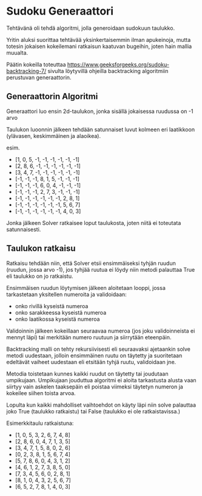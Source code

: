 # Sudoku Generaattori

Tehtävänä oli tehdä algoritmi, jolla generoidaan sudokuun taulukko.

Yritin aluksi suorittaa tehtävää yksinkertaisemmin ilman apukeinoja, mutta totesin jokaisen kokeilemani ratkaisun kaatuvan bugeihin, joten hain mallia muualta.

Päätin kokeilla toteuttaa https://www.geeksforgeeks.org/sudoku-backtracking-7/ sivulta löytyvillä ohjeilla backtracking algoritmiin perustuvan generaattorin.

## Generaattorin Algoritmi

Generaattori luo ensin 2d-taulukon, jonka sisällä jokaisessa ruudussa on -1 arvo

Taulukon luoonnin jälkeen tehdään satunnaiset luvut kolmeen eri laatikkoon (ylävasen, keskimmäinen ja alaoikea).

esim.
- [1, 0, 5, -1, -1, -1, -1, -1, -1]
- [2, 8, 6, -1, -1, -1, -1, -1, -1]
- [3, 4, 7, -1, -1, -1, -1, -1, -1]
- [-1, -1, -1, 8, 1, 5, -1, -1, -1]
- [-1, -1, -1, 6, 0, 4, -1, -1, -1]
- [-1, -1, -1, 2, 7, 3, -1, -1, -1]
- [-1, -1, -1, -1, -1, -1, 2, 8, 1]
- [-1, -1, -1, -1, -1, -1, 5, 6, 7]
- [-1, -1, -1, -1, -1, -1, 4, 0, 3]

Jonka jälkeen Solver ratkaisee loput taulukosta, joten niitä ei toteutata satunnaisesti.

## Taulukon ratkaisu

Ratkaisu tehdään niin, että Solver etsii ensimmäiseksi tyhjän ruudun (ruudun, jossa arvo -1), jos tyhjää ruutua ei löydy niin metodi palauttaa True eli taulukko on jo ratkaistu.

Ensimmäisen ruudun löytymisen jälkeen aloitetaan looppi, jossa tarkastetaan yksitellen numeroita ja validoidaan:
   
- onko rivillä kyseistä numeroa
- onko sarakkeessa kyseistä numeroa
- onko laatikossa kyseistä numeroa

Validoinnin jälkeen kokeillaan seuraavaa numeroa (jos joku validoinneista ei mennyt läpi) tai merkitään numero ruutuun ja siirrytään eteenpäin.

Backtracking malli on tehty rekursiivisesti eli seuraavaksi ajetaankin solve metodi uudestaan, jolloin ensimmäinen ruutu on täytetty ja suoritetaan edeltävät vaiheet uudestaan eli etsitään tyhjä ruutu, validoidaan jne.

Metodia toistetaan kunnes kaikki ruudut on täytetty tai joudutaan umpikujaan. Umpikujaan jouduttua algoritmi ei aloita tarkastusta alusta vaan siirtyy vain askelen taaksepäin eli poistaa viimeksi täytetyn numeron ja kokeilee siihen toista arvoa.

Lopulta kun kaikki mahdolliset vaihtoehdot on käyty läpi niin solve palauttaa joko True (taulukko ratkaistu) tai False (taulukko ei ole ratkaistavissa.)

Esimerkkitaulu ratkaistuna:

- [1, 0, 5, 3, 2, 6, 7, 4, 8]
- [2, 8, 6, 0, 4, 7, 1, 3, 5]
- [3, 4, 7, 1, 5, 8, 0, 2, 6]
- [0, 2, 3, 8, 1, 5, 6, 7, 4]
- [5, 7, 8, 6, 0, 4, 3, 1, 2]
- [4, 6, 1, 2, 7, 3, 8, 5, 0]
- [7, 3, 4, 5, 6, 0, 2, 8, 1]
- [8, 1, 0, 4, 3, 2, 5, 6, 7]
- [6, 5, 2, 7, 8, 1, 4, 0, 3]